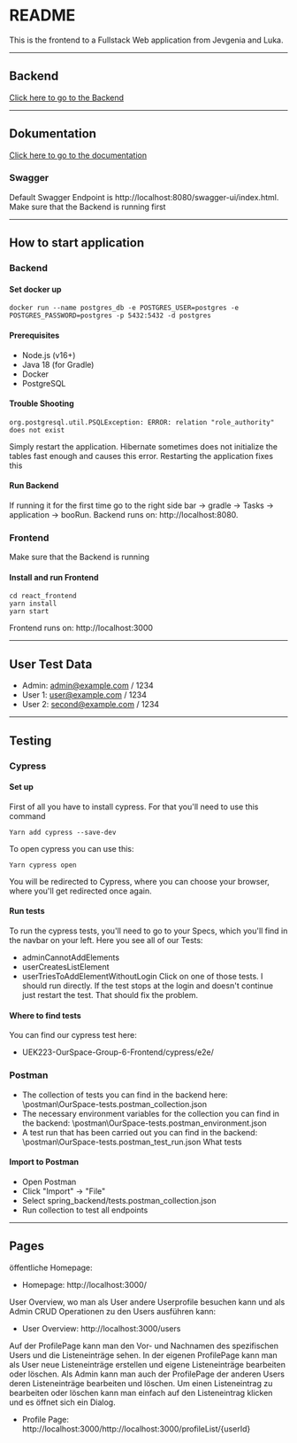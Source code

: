 # README #

This is the frontend to a Fullstack Web application from Jevgenia and Luka.



---



## Backend

[Click here to go to the Backend](https://github.com/Luka0731/UEK223-OurSpace-Group-6-Backend)



---



## Dokumentation

[Click here to go to the documentation](https://github.com/Luka0731/UEK223-OurSpace-Group-6-Frontend/blob/main/docs/ourspace-documentation.pdf)

### Swagger
Default Swagger Endpoint is http://localhost:8080/swagger-ui/index.html. Make sure that the Backend is running first



---



## How to start application

### Backend
#### Set docker up
```
docker run --name postgres_db -e POSTGRES_USER=postgres -e POSTGRES_PASSWORD=postgres -p 5432:5432 -d postgres
```
#### Prerequisites
- Node.js (v16+)
- Java 18 (for Gradle)
- Docker
- PostgreSQL
#### Trouble Shooting
```
org.postgresql.util.PSQLException: ERROR: relation "role_authority" does not exist
```
Simply restart the application. Hibernate sometimes does not initialize the tables fast enough and causes this error. Restarting the application fixes this
#### Run Backend
If running it for the first time go to the right side bar -> gradle -> Tasks -> application -> booRun.
Backend runs on: http://localhost:8080. 

### Frontend
Make sure that the Backend is running
#### Install and run Frontend
```
cd react_frontend
yarn install
yarn start
```
Frontend runs on: http://localhost:3000



---



## User Test Data
* Admin: admin@example.com / 1234
* User 1: user@example.com / 1234
* User 2: second@example.com / 1234



---



## Testing

### Cypress
#### Set up
First of all you have to install cypress. For that you'll need to use this command 
```
Yarn add cypress --save-dev
```
To open cypress you can use this:
```
Yarn cypress open
```
You will be redirected to Cypress, where you can choose your browser, where you'll get redirected once again.
#### Run tests
To run the cypress tests, you'll need to go to your Specs, which you'll find in the navbar on your left. Here you see all of our Tests:
- adminCannotAddElements
- userCreatesListElement
- userTriesToAddElementWithoutLogin
Click on one of those tests. I should run directly. If the test stops at the login and doesn't continue just restart the test. That should fix the problem.
#### Where to find tests
You can find our cypress test here:
- UEK223-OurSpace-Group-6-Frontend/cypress/e2e/

### Postman
* The collection of tests you can find in the backend here: \postman\OurSpace-tests.postman_collection.json
* The necessary environment variables for the collection you can find in the backend: \postman\OurSpace-tests.postman_environment.json
* A test run that has been carried out you can find in the backend: \postman\OurSpace-tests.postman_test_run.json
What tests
#### Import to Postman
- Open Postman
- Click "Import" → "File"
- Select spring_backend/tests.postman_collection.json
- Run collection to test all endpoints



---



## Pages

öffentliche Homepage:
- Homepage: http://localhost:3000/
 
User Overview, wo man als User andere Userprofile besuchen kann und als Admin CRUD Operationen zu den Users ausführen kann:
- User Overview: http://localhost:3000/users
 
Auf der ProfilePage kann man den Vor- und Nachnamen des spezifischen Users und die Listeneinträge sehen. In der eigenen ProfilePage kann man als User neue Listeneinträge erstellen und eigene Listeneinträge bearbeiten oder löschen. Als Admin kann man auch der ProfilePage der anderen Users deren Listeneinträge bearbeiten und löschen. Um einen Listeneintrag zu bearbeiten oder löschen kann man einfach auf den Listeneintrag klicken und es öffnet sich ein Dialog.
- Profile Page: http://localhost:3000/http://localhost:3000/profileList/{userId}